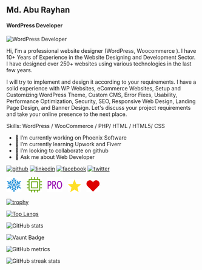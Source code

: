 ## Md. Abu Rayhan
#### WordPress Developer
![WordPress Developer](https://www.facebook.com/photo/?fbid=2697315813768657&set=a.120159808150950)

Hi, I’m a professional website designer (WordPress, Woocommerce ). I have 10+ Years of Experience in the Website Designing and Development Sector. I have designed over 250+ websites using various technologies in the last few years.

I will try to implement and design it according to your requirements. I have a solid experience with WP Websites, eCommerce Websites, Setup and Customizing WordPress Theme, Custom CMS, Error Fixes, Usability, Performance Optimization, Security, SEO, Responsive Web Design, Landing Page Design, and Banner Design.
Let's discuss your project requirements and take your online presence to the next place.

Skills: WordPress / WooCommerce / PHP/ HTML / HTML5/ CSS

- 🔭 I’m currently working on Phoenix Software 
- 🌱 I’m currently learning Upwork and Fiverr 
- 👯 I’m looking to collaborate on github 
- 💬 Ask me about Web Developer 


[<img src='https://cdn.jsdelivr.net/npm/simple-icons@3.0.1/icons/github.svg' alt='github' height='40'>](https://github.com/https://github.com/rayhantechbd)  [<img src='https://cdn.jsdelivr.net/npm/simple-icons@3.0.1/icons/linkedin.svg' alt='linkedin' height='40'>](https://www.linkedin.com/in/https://www.linkedin.com/in/rayhankhanbd//)  [<img src='https://cdn.jsdelivr.net/npm/simple-icons@3.0.1/icons/facebook.svg' alt='facebook' height='40'>](https://www.facebook.com/https://www.facebook.com/rayhantechbd/)  [<img src='https://cdn.jsdelivr.net/npm/simple-icons@3.0.1/icons/twitter.svg' alt='twitter' height='40'>](https://twitter.com/https://twitter.com/rayhankhan_bd)  

<a href='https://archiveprogram.github.com/'><img src='https://raw.githubusercontent.com/acervenky/animated-github-badges/master/assets/acbadge.gif' width='40' height='40'></a> <a href='https://docs.github.com/en/developers'><img src='https://raw.githubusercontent.com/acervenky/animated-github-badges/master/assets/devbadge.gif' width='40' height='40'></a> <a href='https://github.com/pricing'><img src='https://raw.githubusercontent.com/acervenky/animated-github-badges/master/assets/pro.gif' width='40' height='40'></a> <a href='https://stars.github.com/'><img src='https://raw.githubusercontent.com/acervenky/animated-github-badges/master/assets/starbadge.gif' width='35' height='35'></a> <a href='https://docs.github.com/en/github/supporting-the-open-source-community-with-github-sponsors'><img src='https://raw.githubusercontent.com/acervenky/animated-github-badges/master/assets/sponsorbadge.gif' width='35' height='35'></a> 

[![trophy](https://github-profile-trophy.vercel.app/?username=https://github.com/rayhantechbd)](https://github.com/ryo-ma/github-profile-trophy)

[![Top Langs](https://github-readme-stats.vercel.app/api/top-langs/?username=https://github.com/rayhantechbd)](https://github.com/anuraghazra/github-readme-stats)

![GitHub stats](https://github-readme-stats.vercel.app/api?username=https://github.com/rayhantechbd&show_icons=true&count_private=true)  

![Vaunt Badge](https://api.vaunt.dev/v1/github/entities/https://github.com/rayhantechbd/contributions?format=svg&private=true)  

![GitHub metrics](https://metrics.lecoq.io/https://github.com/rayhantechbd)  

![GitHub streak stats](https://streak-stats.demolab.com/?user=https://github.com/rayhantechbd)  

